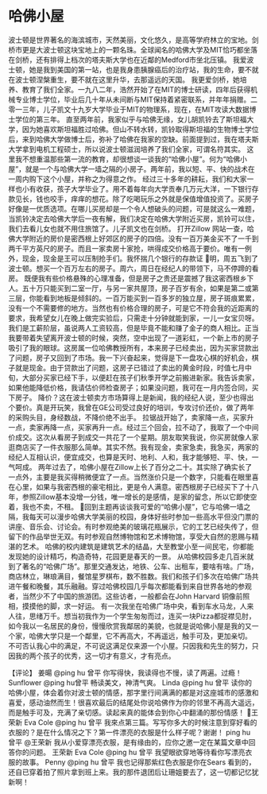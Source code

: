 # 哈佛小屋 

波士顿是世界著名的海滨城市，天然美丽，文化悠久，是高等学府林立的宝地。剑桥市更是大波士顿这块宝地上的一颗名珠。全球闻名的哈佛大学及MIT恰巧都坐落在剑桥，还有排得上档次的塔夫斯大学也在近鄰的Medford市坐北压镇。 
我爱波士顿，她是我到美国的第一站，也是我身患胰腺癌后的治疗站，我的生命，要不就在波士顿涅槃重生，要不就在这里升华，去那遥远的天国。 
我更爱剑桥，她培养、教育了我们全家。一九八二年，浩然开始了在MIT的博士研读，四年后获得机械专业博士学位，毕业后几十年从未间断与MIT保持着紧密联系，并年年捐赠。二零一三年，儿子凯文十九岁大学毕业于MIT的物理系，现在，在MIT攻读大数据博士学位的第三年。 
直至两年前，我家似乎与哈佛无缘，女儿胡凯铃去了斯坦福大学，因为她喜欢斯坦福胜过哈佛。但山不转水转，凯铃取得斯坦福的生物博士学位后，来到哈佛大学做博士后，弥补了哈佛在我家的空缺。前面提到过，我在塔夫斯大学拿到电机工程硕士，所以说波士顿滋润培养了我们全家，可谓名符其实。 
这里我不想重温那些第一流的教育，却很想谈一谈我的“哈佛小屋”。何为“哈佛小屋”，就是一个与哈佛大学一墙之隔的小房子。两年前，我以短、平、快的战术在一周内购下这个小屋，并称之为得意之作。 
经过三十多年的耕耘，我们和大家一样也小有收获，孩子大学毕业了。用不着每年向大学贡奉几万元大洋，一下银行存款见长，钱也咬手，痒痒的想花。除了吃喝玩乐之外就是保值增值投资了。买房子好像是一优质选项。在哪儿买房却是一个令人想破头的问题，可是就这么一难题，当凯铃决定去哈佛大学后一夜有解，我们决定在哈佛大学附近买房，凯铃可以住，我们去看儿女也就不用住旅馆了。儿子凯文也在剑桥。 
打开Zillow 网站一查，哈佛大学附近的房价是密西根上好郊区的房子的四倍。没有一百万美金买不了一千到两千平方英尺的房子。而且一家卖房十家抢，哄得成交价格高于要价。唯有一例外，现金，现金是王可以压制抢手们。我怀揣几个银行的存款证
明，周五飞到了波士顿。想买一个百万左右的房子。周六，周日在经纪人的带领下，马不停蹄的看房。 
既便我有些价格悬殊的心理准备，但是房子之贵还是震撼了我这密西根乡下人。五十万只能买到二室一厅，与另一家共屋顶，房子百岁有余，如果是第二或第三层，你能看到地板是倾斜的。一百万能买到一百多岁的独立屋，房子斑痕累累，没有一个不需要修的地方。当然也有价格合理的房子，可是它不符会我的近距离的要求，我希望女儿在晚上做完实验后，只需走十分钟就能到家，一儿一女宝贝呀。 
我们是工薪阶层，虽说两人工资较高，但是毕竟不能和赚了金子的商人相比。正当我要带着失望离开波士顿的时候，突然，空中出现了一道彩虹，一个新上市的房子吸引了我的眼球。这房属一位哈佛教授所有，本来房子已经卖出，因为买家贷款出了问题，房子又回到了市场。我一下兴奋起来，觉得是下一盘攻心棋的好机会，棋子就是现金。由于贷款出了问题，这房子已错过了卖出的黄金时段，时值七月中旬，大部分买家已经下手，以便赶在孩子们秋季开学之前搬进新家。我告诉卖家，如果他能降低价格，我请估价师检查房子；如果没问题，我可在一月内签合同，买下房子。 
降价？这在波士顿卖方市场算得上是新闻，我的经纪人说，至少也得出个要价。真是开玩笑，我曾在GE公司受过良好的培训，专攻讨价还价，做了两年的采购头目，身经数战，不降价绝不出手。 
拉锯战开始了，卖家降一点，买家升一点，卖家再降一点，买家再升一点。经过三个回会，拉不动了，我取了一个中间价成交。这次从看房子到成交一共花了一个星期。朋友取笑我说，你买房就像人家逛商店买了一件衣服那么简单。其实不然。我有现金，卖家急卖，我急买，两家的经纪人互相认识，便宜成交，也算是天时、地利、人和，我才能够短、平、快，一气呵成。 
两年过去了，哈佛小屋在Zillow上长了百分之二十。其实除了确实长了一点外，主要是我买得稍微便宜了一点。当然涨价只是一个数字，只能看在眼里喜在心里，如果与我密西根的豪宅相比，更是令人满意。密西根房子已经买下了十八年，参照Zillow基本没增一分钱，唯一增长的是感情，是家的留念，所以它即使空着，我也不卖，不租。
回到主题再谈谈我可爱的“哈佛小屋”，它与哈佛一墙之隔，我每天可以漫步哈佛大学美丽的校园，身体好些时参加一些高水平但没门票的讲座、音乐会、讨论会。有时参观绝美的玻璃花瓶展示，它的工艺已经失传了，但留下的作品举世无双。有时参观自然博物馆和艺术博物馆，享受大自然的恩赐与精湛的艺术。 
哈佛的校内建筑是建筑艺术的结晶，大至教堂小至一间民宅，你都能发现她的设计精巧，构造奇特，花园更是春天的一景。 
从哈佛校园多走几百米就到了著名的“哈佛广场”。那里交通发达，地铁、公车、出租车，要啥有啥。广场，商店林立，琳琅满目，餐馆星罗棋布，数不胜数。我们和孩子们多次在哈佛广场共进午餐和晚餐，其乐融融。穿过哈佛校园几乎每次都能看到来自世界各地的参观者，当然少不了中国的旅游团。这些访者，一般都会在John Harvard 铜像前照相，摸摸他的脚，求一好运。 
有一次我坐在哈佛广场中央，看到车水马龙，人来人往，思绪万千。想当初我作为一个学生匆匆而过，连买一块Pizza都捉襟见肘，如今我以一名居民的身份，慢慢欣赏我鄰居的美貌，也就是说哈佛小屋是我的又一个家，哈佛大学只是一个鄰里，它不再高大，不再遥远，触手可及，更加亲切。 
不可否认我心中的满足，不可说这满足仅来源一个小屋。只因我和先生的努力，只因我的两个孩子的优秀，这一切才有意义，才有亮点。 

【评论】 
姜暘 
@ping hu 曾平 你写得快，我读得也不慢，读了两遍。过瘾！ 
Sunflower 
@ping hu曾平 畅读美文，神清气爽。 
Linda 
@ping hu 曾平 读你的哈佛小屋，体会着你对波士顿的情感，那字里行间满满的都是对这座城市的感激和喜爱，感动油然而生！很喜欢最后的结尾处你说哈佛作为你的邻里不再高大遥远，而是触手可及，充满了亲切感。读起来真的能体会到你心中翻涌的那份情感！ 
王荣新 Eva Cole 
@ping hu 曾平 我來点第三篇。写写你多大的时候注意到穿好看的衣服的？是在什么情况之下？第一件漂亮的衣服是什么样子呢？谢谢！ 
ping hu 曾平 
@王荣新 我从小爱穿漂亮衣服，是有缘由的，应你之邀一定在某篇文章中回答你的问题。 
王荣新 Eva Cole 
@ping hu 曾平 我望眼欲穿地等待看你写漂亮衣服的故事。 
Penny 
@ping hu 曾平 我也记得那紫红色衣服是你在Sears 看到的，还自已穿着拍了照片拿到班上来。我的那件退团后让珊姐要去了，这一切都记忆犹新啊！ 

